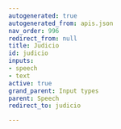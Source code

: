 ```yaml
---
autogenerated: true
autogenerated_from: apis.json
nav_order: 996
redirect_from: null
title: Judicio
id: judicio
inputs:
- speech
- text
active: true
grand_parent: Input types
parent: Speech
redirect_to: judicio

---
```


